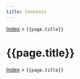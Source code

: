 ```yaml
---
title: Contests
---
```


[Index](../index) > ```{{page.title}}```

# {{page.title}}

[Index](../index) > ```{{page.title}}```
